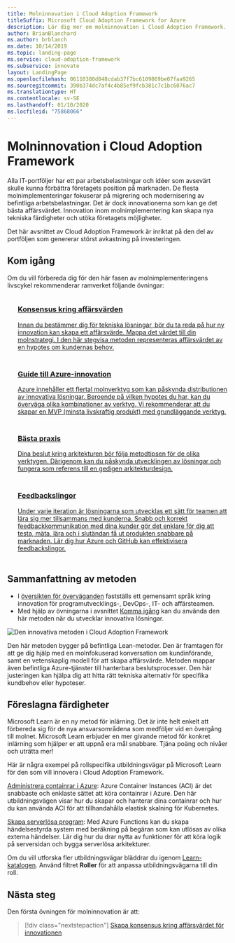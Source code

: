```yaml
---
title: Molninnovation i Cloud Adoption Framework
titleSuffix: Microsoft Cloud Adoption Framework for Azure
description: Lär dig mer om molninnovation i Cloud Adoption Framework.
author: BrianBlanchard
ms.author: brblanch
ms.date: 10/14/2019
ms.topic: landing-page
ms.service: cloud-adoption-framework
ms.subservice: innovate
layout: LandingPage
ms.openlocfilehash: 06110380d848cdab37f7bc6109869be07faa9265
ms.sourcegitcommit: 390b374dc7af4c4b85ef9fcb381c7c1bc6076ac7
ms.translationtype: HT
ms.contentlocale: sv-SE
ms.lasthandoff: 01/10/2020
ms.locfileid: "75868066"
---
```

# <a name="cloud-innovation-in-the-cloud-adoption-framework"></a>Molninnovation i Cloud Adoption Framework

Alla IT-portföljer har ett par arbetsbelastningar och idéer som avsevärt skulle kunna förbättra företagets position på marknaden. De flesta molnimplementeringar fokuserar på migrering och modernisering av befintliga arbetsbelastningar. Det är dock innovationerna som kan ge det bästa affärsvärdet. Innovation inom molnimplementering kan skapa nya tekniska färdigheter och utöka företagets möjligheter.

Det här avsnittet av Cloud Adoption Framework är inriktat på den del av portföljen som genererar störst avkastning på investeringen.

## <a name="get-started"></a>Kom igång

Om du vill förbereda dig för den här fasen av molnimplementeringens livscykel rekommenderar ramverket följande övningar:

<!-- markdownlint-disable MD033 -->

<ul class="panelContent cardsF">
    <li style="display: flex; flex-direction: column;">
        <a href="./business-value.md">
            <div class="cardSize">
                <div class="cardPadding" style="padding-bottom:10px;">
                    <div class="card" style="padding-bottom:10px;">
                        <div class="cardImageOuter">
                            <div class="cardImage">
                                <img alt="" src="../_images/icons/1.png" data-linktype="external">
                            </div>
                        </div>
                        <div class="cardText" style="padding-left:0px;">
                            <h3>Konsensus kring affärsvärden</h3>
Innan du bestämmer dig för tekniska lösningar, bör du ta reda på hur ny innovation kan skapa ett affärsvärde. Mappa det värdet till din molnstrategi. I den här stegvisa metoden representeras affärsvärdet av en hypotes om kundernas behov.
                        </div>
                    </div>
                </div>
            </div>
        </a>
    </li>
    <li style="display: flex; flex-direction: column;">
        <a href="./innovation-guide/index.md">
            <div class="cardSize">
                <div class="cardPadding" style="padding-bottom:10px;">
                    <div class="card" style="padding-bottom:10px;">
                        <div class="cardImageOuter">
                            <div class="cardImage">
                                <img alt="" src="../_images/icons/2.png" data-linktype="external">
                            </div>
                        </div>
                        <div class="cardText" style="padding-left:0px;">
                            <h3>Guide till Azure-innovation</h3>
Azure innehåller ett flertal molnverktyg som kan påskynda distributionen av innovativa lösningar. Beroende på vilken hypotes du har, kan du överväga olika kombinationer av verktyg. Vi rekommenderar att du skapar en MVP (minsta livskraftig produkt) med grundläggande verktyg.
                        </div>
                    </div>
                </div>
            </div>
        </a>
    </li>
    <li style="display: flex; flex-direction: column;">
        <a href="./best-practices/index.md">
            <div class="cardSize">
                <div class="cardPadding" style="padding-bottom:10px;">
                    <div class="card" style="padding-bottom:10px;">
                        <div class="cardImageOuter">
                            <div class="cardImage">
                                <img alt="" src="../_images/icons/3.png" data-linktype="external">
                            </div>
                        </div>
                        <div class="cardText" style="padding-left:0px;">
                            <h3>Bästa praxis</h3>
Dina beslut kring arkitekturen bör följa metodtipsen för de olika verktygen. Därigenom kan du påskynda utvecklingen av lösningar och fungera som referens till en gedigen arkitekturdesign.
                        </div>
                    </div>
                </div>
            </div>
        </a>
    </li>
    <li style="display: flex; flex-direction: column;">
        <a href="./considerations/adoption.md">
            <div class="cardSize">
                <div class="cardPadding" style="padding-bottom:10px;">
                    <div class="card" style="padding-bottom:10px;">
                        <div class="cardImageOuter">
                            <div class="cardImage">
                                <img alt="" src="../_images/icons/4.png" data-linktype="external">
                            </div>
                        </div>
                        <div class="cardText" style="padding-left:0px;">
                            <h3>Feedbackslingor</h3>
Under varje iteration är lösningarna som utvecklas ett sätt för teamen att lära sig mer tillsammans med kunderna. Snabb och korrekt feedbackkommunikation med dina kunder gör det enklare för dig att testa, mäta, lära och i slutändan få ut produkten snabbare på marknaden. Lär dig hur Azure och GitHub kan effektivisera feedbackslingor.
                        </div>
                    </div>
                </div>
            </div>
        </a>
    </li>
</ul>
<!-- markdownlint-enable MD033 -->

## <a name="methodology-summary"></a>Sammanfattning av metoden

- I [översikten för överväganden](./considerations/index.md) fastställs ett gemensamt språk kring innovation för programutvecklings-, DevOps-, IT- och affärsteamen.
- Med hjälp av övningarna i avsnittet [Komma igång](#get-started) kan du använda den här metoden när du utvecklar innovativa lösningar.

![Den innovativa metoden i Cloud Adoption Framework](../_images/innovate/innovate-methodology.png)

Den här metoden bygger på befintliga Lean-metoder. Den är framtagen för att ge dig hjälp med en molnfokuserad konversation om kundinförande, samt en vetenskaplig modell för att skapa affärsvärde. Metoden mappar även befintliga Azure-tjänster till hanterbara beslutsprocesser. Den här justeringen kan hjälpa dig att hitta rätt tekniska alternativ för specifika kundbehov eller hypoteser.

## <a name="suggested-skills"></a>Föreslagna färdigheter

Microsoft Learn är en ny metod för inlärning. Det är inte helt enkelt att förbereda sig för de nya ansvarsområdena som medföljer vid en övergång till molnet. Microsoft Learn erbjuder en mer givande metod för konkret inlärning som hjälper er att uppnå era mål snabbare. Tjäna poäng och nivåer och uträtta mer!

Här är några exempel på rollspecifika utbildningsvägar på Microsoft Learn för den som vill innovera i Cloud Adoption Framework.

[Administrera containrar i Azure](https://docs.microsoft.com/learn/paths/administer-containers-in-azure): Azure Container Instances (ACI) är det snabbaste och enklaste sättet att köra containrar i Azure. Den här utbildningsvägen visar hur du skapar och hanterar dina containrar och hur du kan använda ACI för att tillhandahålla elastisk skalning för Kubernetes.

[Skapa serverlösa program](https://docs.microsoft.com/learn/paths/create-serverless-applications): Med Azure Functions kan du skapa händelsestyrda system med beräkning på begäran som kan utlösas av olika externa händelser. Lär dig hur du drar nytta av funktioner för att köra logik på serversidan och bygga serverlösa arkitekturer.

Om du vill utforska fler utbildningsvägar bläddrar du igenom [Learn-katalogen](/learn/browse). Använd filtret **Roller** för att anpassa utbildningsvägarna till din roll.

## <a name="next-steps"></a>Nästa steg

Den första övningen för molninnovation är att:
> [!div class="nextstepaction"]
> [Skapa konsensus kring affärsvärdet för innovationen](./business-value.md)
